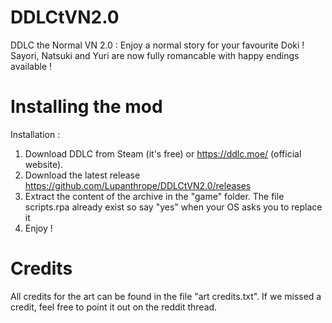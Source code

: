 # DDLCtVN2.0
DDLC the Normal VN 2.0 : Enjoy a normal story for your favourite Doki ! Sayori, Natsuki and Yuri are now fully romancable with happy endings available !

# Installing the mod

Installation :

  1. Download DDLC from Steam (it's free) or https://ddlc.moe/ (official website).
  2. Download the latest release https://github.com/Lupanthrope/DDLCtVN2.0/releases
  3. Extract the content of the archive in the "game" folder. The file scripts.rpa already exist so say "yes" when your OS asks you to replace it
  4. Enjoy !

# Credits

All credits for the art can be found in the file "art credits.txt". If we missed a credit, feel free to point it out on the reddit thread.